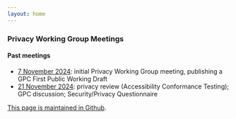 ```yaml
---
layout: home
---
```


### Privacy Working Group Meetings

#### Past meetings

* [7 November 2024](minutes/privacywg-20241107.md): initial Privacy Working Group meeting, publishing a GPC First Public Working Draft
* [21 November 2024](minutes/privacywg-20241121.md): privacy review (Accessibility Conformance Testing); GPC discussion; Security/Privacy Questionnaire
 
 [This page is maintained in Github](https://github.com/w3c/privacywg/blob/main/meetings.md).
